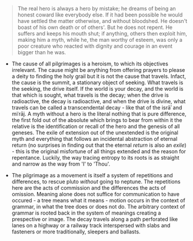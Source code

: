 > The real hero is always a hero by mistake; he dreams of being an honest coward like everybody else. If it had been possible he would have settled the matter otherwise, and without bloodshed. He doesn't boast of his own death or of others'. But he does not repent. He suffers and keeps his mouth shut; if anything, others then exploit him, making him a myth, while he, the man worthy of esteem, was only a poor creature who reacted with dignity and courage in an event bigger than he was.


- The cause of all pilgrimages is a heroism, to which its objectives irrelevant. The cause might be anything from offering prayers to please a deity to finding the holy grail but it is not the cause that travels. Infact, the cause is the summit, a stationary object of seeking. What travels is the seeking, the drive itself. If the world is your decay, and the world is that which is sought, what travels is the decay; when the drive is radioactive, the decay is radioactive, and when the drive is divine, what travels can be called a transcendental decay - like that of the isrāʾ and miʿrāj. A myth without a hero is the literal nothing that is pure difference, the first fold out of the absolute which brings to bear from within it the relative is the identification or recall of the hero and the genesis of all geneses. The exile of extension out of the unextended is the original myth and everything that follows an incidental abstraction of eternal return (no surprises in finding out that the eternal _return_ is also an _exile_) - this is the original misfortune of all things extended and the reason for repentance. Luckily, the way tracing entropy to its roots is as straight and narrow as the way from 'I' to 'Thou'.


- The pilgrimage as a movement is itself a system of repetitions and differences, to rescue pluto _without_ going to neptune. The repetitions here are the acts of commission and the differences the acts of omission. Meaning alone does not suffice for communication to have occured - a tree means what it means - motion occurs in the context of grammar, in what the tree does or does not do. The arbitrary context of grammar is rooted back in the system of meanings creating a prespective or image. The decay travels along a path perforated like lanes on a highway or a railway track interspersed with slabs and fasteners or more traditionally, sleepers and ballasts.